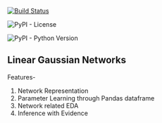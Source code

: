 [![Build Status](https://travis-ci.org/ostwalprasad/lgnpy.svg?branch=master)](https://travis-ci.org/ostwalprasad/lgnpy)

![PyPI - License](https://img.shields.io/pypi/l/lgnpy)

![PyPI - Python Version](https://img.shields.io/pypi/pyversions/lgnpy)

## Linear Gaussian Networks

Features-
1. Network Representation
2. Parameter Learning through Pandas dataframe
3. Network related EDA
4. Inference with Evidence
